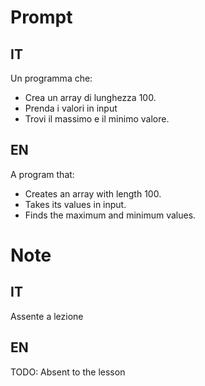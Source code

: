 # Prompt
## IT
Un programma che:
- Crea un array di lunghezza 100.
- Prenda i valori in input
- Trovi il massimo e il minimo valore.
## EN
A program that:
- Creates an array with length 100.
- Takes its values in input.
- Finds the maximum and minimum values.

# Note
## IT
Assente a lezione
## EN
TODO: Absent to the lesson